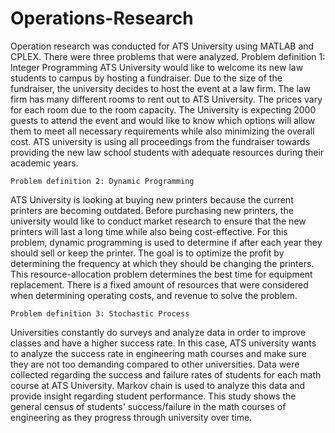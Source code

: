 # Operations-Research
Operation research was conducted for ATS University using MATLAB and CPLEX. There were three problems that were analyzed.
	Problem definition 1: Integer Programming 
ATS University would like to welcome its new law students to campus by hosting a fundraiser. Due to the size of the fundraiser, the university decides to host the event at a law firm. The law firm has many different rooms to rent out to ATS University. The prices vary for each room due to the room capacity. The University is expecting 2000 guests to attend the event and would like to know which options will allow them to meet all necessary requirements while also minimizing the overall cost. ATS university is using all proceedings from the fundraiser towards providing the new law school students with adequate resources during their academic years.

	Problem definition 2: Dynamic Programming 
ATS University is looking at buying new printers because the current printers are becoming outdated. Before purchasing new printers, the university would like to conduct market research to ensure that the new printers will last a long time while also being cost-effective. For this problem, dynamic programming is used to determine if after each year they should sell or keep the printer. The goal is to optimize the profit by determining the frequency at which they should be changing the printers. This resource-allocation problem determines the best time for equipment replacement. There is a fixed amount of resources that were considered when determining operating costs, and revenue to solve the problem. 

	Problem definition 3: Stochastic Process
Universities constantly do surveys and analyze data in order to improve classes and have a higher success rate. In this case, ATS university wants to analyze the success rate in engineering math courses and make sure they are not too demanding compared to other universities. Data were collected regarding the success and failure rates of students for each math course at ATS University. Markov chain is used to analyze this data and provide insight regarding student performance. This study shows the general census of students' success/failure in the math courses of engineering as they progress through university over time. 

